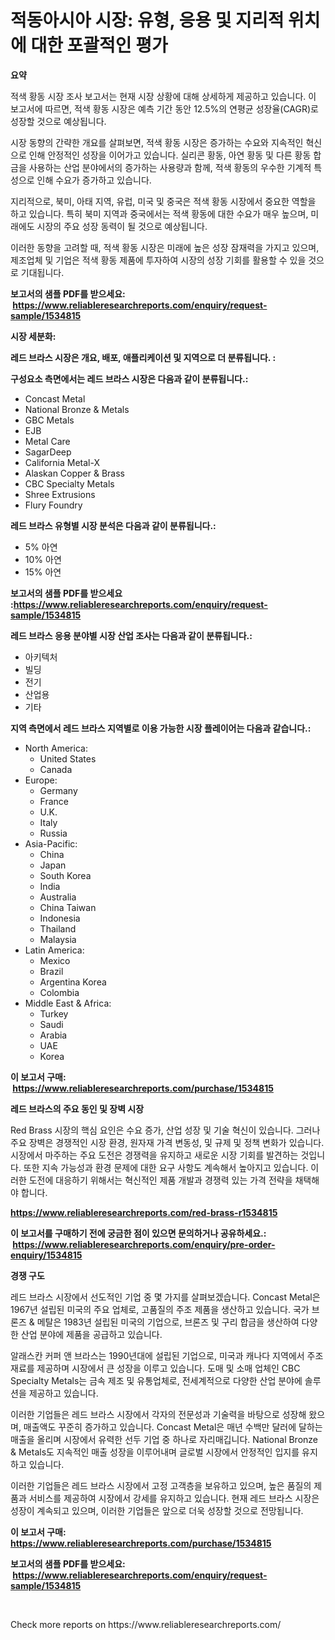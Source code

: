 <p><h1>적동아시아 시장: 유형, 응용 및 지리적 위치에 대한 포괄적인 평가</h1></p><p><strong>요약</strong></p>
<p><p>적색 황동 시장 조사 보고서는 현재 시장 상황에 대해 상세하게 제공하고 있습니다. 이 보고서에 따르면, 적색 황동 시장은 예측 기간 동안 12.5%의 연평균 성장율(CAGR)로 성장할 것으로 예상됩니다.</p><p>시장 동향의 간략한 개요를 살펴보면, 적색 황동 시장은 증가하는 수요와 지속적인 혁신으로 인해 안정적인 성장을 이어가고 있습니다. 실리콘 황동, 아연 황동 및 다른 황동 합금을 사용하는 산업 분야에서의 증가하는 사용량과 함께, 적색 황동의 우수한 기계적 특성으로 인해 수요가 증가하고 있습니다.</p><p>지리적으로, 북미, 아태 지역, 유럽, 미국 및 중국은 적색 황동 시장에서 중요한 역할을 하고 있습니다. 특히 북미 지역과 중국에서는 적색 황동에 대한 수요가 매우 높으며, 미래에도 시장의 주요 성장 동력이 될 것으로 예상됩니다.</p><p>이러한 동향을 고려할 때, 적색 황동 시장은 미래에 높은 성장 잠재력을 가지고 있으며, 제조업체 및 기업은 적색 황동 제품에 투자하여 시장의 성장 기회를 활용할 수 있을 것으로 기대됩니다.</p></p>
<p><strong>보고서의 샘플 PDF를 받으세요: &nbsp;<a href="https://www.reliableresearchreports.com/enquiry/request-sample/1534815">https://www.reliableresearchreports.com/enquiry/request-sample/1534815</a></strong></p>
<p><strong>시장 세분화:</strong></p>
<p><strong> 레드 브라스 시장은 개요, 배포, 애플리케이션 및 지역으로 더 분류됩니다. :</strong></p>
<p><strong>구성요소 측면에서는 레드 브라스 시장은 다음과 같이 분류됩니다.:</strong></p>
<p><ul><li>Concast Metal</li><li>National Bronze & Metals</li><li>GBC Metals</li><li>EJB</li><li>Metal Care</li><li>SagarDeep</li><li>California Metal-X</li><li>Alaskan Copper & Brass</li><li>CBC Specialty Metals</li><li>Shree Extrusions</li><li>Flury Foundry</li></ul></p>
<p><strong> 레드 브라스 유형별 시장 분석은 다음과 같이 분류됩니다.:</strong></p>
<p><ul><li>5% 아연</li><li>10% 아연</li><li>15% 아연</li></ul></p>
<p><strong>보고서의 샘플 PDF를 받으세요 :<a href="https://www.reliableresearchreports.com/enquiry/request-sample/1534815">https://www.reliableresearchreports.com/enquiry/request-sample/1534815</a></strong></p>
<p><strong> 레드 브라스 응용 분야별 시장 산업 조사는 다음과 같이 분류됩니다.:</strong></p>
<p><ul><li>아키텍처</li><li>빌딩</li><li>전기</li><li>산업용</li><li>기타</li></ul></p>
<p><strong>지역 측면에서 레드 브라스 지역별로 이용 가능한 시장 플레이어는 다음과 같습니다.:</strong></p>
<p><ul>
    <li>
        North America:
        <ul>
            <li>United States</li>
            <li>Canada</li>
        </ul>
    </li>
    <li>
        Europe:
        <ul>
            <li>Germany</li>
            <li>France</li>
            <li>U.K.</li>
            <li>Italy</li>
            <li>Russia</li>
        </ul>
    </li>
    <li>
        Asia-Pacific:
        <ul>
            <li>China</li>
            <li>Japan</li>
            <li>South Korea</li>
            <li>India</li>
            <li>Australia</li>
            <li>China Taiwan</li>
            <li>Indonesia</li>
            <li>Thailand</li>
            <li>Malaysia</li>
        </ul>
    </li>
    <li>
        Latin America:
        <ul>
            <li>Mexico</li>
            <li>Brazil</li>
            <li>Argentina Korea</li>
            <li>Colombia</li>
        </ul>
    </li>
    <li>
        Middle East & Africa:
        <ul>
            <li>Turkey</li>
            <li>Saudi</li>
            <li>Arabia</li>
            <li>UAE</li>
            <li>Korea</li>
        </ul>
    </li>
    </ul></p>
<p><strong>이 보고서 구매: &nbsp;<a href="https://www.reliableresearchreports.com/purchase/1534815">https://www.reliableresearchreports.com/purchase/1534815</a></strong></p>
<p><strong>레드 브라스의 주요 동인 및 장벽 시장</strong></p>
<p><p>Red Brass 시장의 핵심 요인은 수요 증가, 산업 성장 및 기술 혁신이 있습니다. 그러나 주요 장벽은 경쟁적인 시장 환경, 원자재 가격 변동성, 및 규제 및 정책 변화가 있습니다. 시장에서 마주하는 주요 도전은 경쟁력을 유지하고 새로운 시장 기회를 발견하는 것입니다. 또한 지속 가능성과 환경 문제에 대한 요구 사항도 계속해서 높아지고 있습니다. 이러한 도전에 대응하기 위해서는 혁신적인 제품 개발과 경쟁력 있는 가격 전략을 채택해야 합니다.</p></p>
<p><strong><a href="https://www.reliableresearchreports.com/red-brass-r1534815">https://www.reliableresearchreports.com/red-brass-r1534815</a></strong></p>
<p><strong>이 보고서를 구매하기 전에 궁금한 점이 있으면 문의하거나 공유하세요.: &nbsp;<a href="https://www.reliableresearchreports.com/enquiry/pre-order-enquiry/1534815">https://www.reliableresearchreports.com/enquiry/pre-order-enquiry/1534815</a></strong></p>
<p><strong>경쟁 구도</strong></p>
<p><p>레드 브라스 시장에서 선도적인 기업 중 몇 가지를 살펴보겠습니다. Concast Metal은 1967년 설립된 미국의 주요 업체로, 고품질의 주조 제품을 생산하고 있습니다. 국가 브론즈 & 메탈은 1983년 설립된 미국의 기업으로, 브론즈 및 구리 합금을 생산하여 다양한 산업 분야에 제품을 공급하고 있습니다. </p><p>알래스칸 커퍼 앤 브라스는 1990년대에 설립된 기업으로, 미국과 캐나다 지역에서 주조 재료를 제공하며 시장에서 큰 성장을 이루고 있습니다. 도매 및 소매 업체인 CBC Specialty Metals는 금속 제조 및 유통업체로, 전세계적으로 다양한 산업 분야에 솔루션을 제공하고 있습니다.</p><p>이러한 기업들은 레드 브라스 시장에서 각자의 전문성과 기술력을 바탕으로 성장해 왔으며, 매출액도 꾸준히 증가하고 있습니다. Concast Metal은 매년 수백만 달러에 달하는 매출을 올리며 시장에서 유력한 선두 기업 중 하나로 자리매깁니다. National Bronze & Metals도 지속적인 매출 성장을 이루어내며 글로벌 시장에서 안정적인 입지를 유지하고 있습니다.</p><p>이러한 기업들은 레드 브라스 시장에서 고정 고객층을 보유하고 있으며, 높은 품질의 제품과 서비스를 제공하여 시장에서 강세를 유지하고 있습니다. 현재 레드 브라스 시장은 성장이 계속되고 있으며, 이러한 기업들은 앞으로 더욱 성장할 것으로 전망됩니다.</p></p>
<p><strong>이 보고서 구매: &nbsp; <a href="https://www.reliableresearchreports.com/purchase/1534815">https://www.reliableresearchreports.com/purchase/1534815</a></strong></p>
<p><strong>보고서의 샘플 PDF를 받으세요: &nbsp;<a href="https://www.reliableresearchreports.com/enquiry/request-sample/1534815">https://www.reliableresearchreports.com/enquiry/request-sample/1534815</a></strong><strong></strong></p>
<p>&nbsp;</p>
<p>Check more reports on https://www.reliableresearchreports.com/</p>